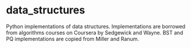 # data_structures

Python implementations of data structures. Implementations are borrowed from algorithms courses on Coursera by Sedgewick and Wayne. BST and PQ implementations are copied from Miller and Ranum.  
